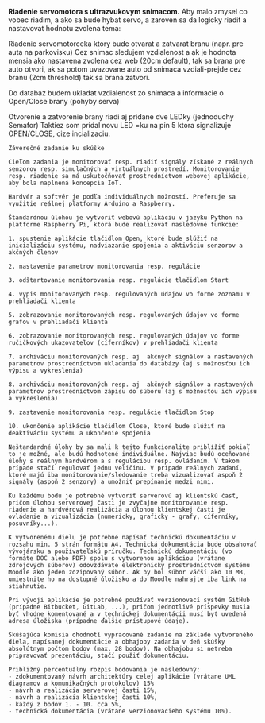 **Riadenie servomotora s ultrazvukovym snimacom.**
Aby malo zmysel co vobec riadim, a ako sa bude hybat servo, a zaroven sa da logicky riadit a nastavovat hodnotu zvolena tema:

Riadenie servomotorceka ktory bude otvarat a zatvarat branu (napr. pre auta na parkovisku)
Cez snimac sledujem vzdialenost a ak je hodnota mensia ako nastavena zvolena cez web (20cm default),
tak sa brana pre auto otvori, ak sa potom uvazovane auto od snimaca vzdiali-prejde cez branu (2cm threshold)
tak sa brana zatvori. 

Do databaz budem ukladat vzdialenost zo snimaca a informacie o Open/Close brany (pohyby serva)

Otvorenie a zatvorenie brany riadi aj pridane dve LEDky (jednoduchy Semafor)
Taktiez som pridal novu LED =ku na pin 5 ktora signalizuje OPEN/CLOSE, cize incializaciu.

~~~~~~~~~~~~~~~~~~~~~~~~~~~~~~~~~~~~~~~~~~~~~~~~~~~~~~~~~~~~~~~~~~~~~~~~~~~~~~~~~~~~~~~~~~~~~~~~~~~~~~~~~~~~~~~~~~~~~~~~~~~~~~~~~~~~~~~~~~~~~~~
Záverečné zadanie ku skúške

Cieľom zadania je monitorovať resp. riadiť signály získané z reálnych senzorov resp. simulačných a virtuálnych prostredí. Monitorovanie resp. riadenie sa má uskutočňovať prostredníctvom webovej aplikácie, aby bola naplnená koncepcia IoT.

Hardvér a softvér je podľa individuálnych možností. Preferuje sa využitie reálnej platformy Arduino a Raspberry.

Štandardnou úlohou je vytvoriť webovú aplikáciu v jazyku Python na platforme Raspberry Pi, ktorá bude realizovať nasledovné funkcie:

1. spustenie aplikácie tlačidlom Open, ktoré bude slúžiť na inicializáciu systému, nadviazanie spojenia a aktiváciu senzorov a akčných členov

2. nastavenie parametrov monitorovania resp. regulácie

3. odštartovanie monitorovania resp. regulácie tlačidlom Start

4. výpis monitorovaných resp. regulovaných údajov vo forme zoznamu v prehliadači klienta

5. zobrazovanie monitorovaných resp. regulovaných údajov vo forme grafov v prehliadači klienta

6. zobrazovanie monitorovaných resp. regulovaných údajov vo forme ručičkových ukazovateľov (cíferníkov) v prehliadači klienta

7. archiváciu monitorovaných resp. aj  akčných signálov a nastavených parametrov prostredníctvom ukladania do databázy (aj s možnosťou ich výpisu a vykreslenia)

8. archiváciu monitorovaných resp. aj  akčných signálov a nastavených parametrov prostredníctvom zápisu do súboru (aj s možnosťou ich výpisu a vykreslenia)

9. zastavenie monitorovania resp. regulácie tlačidlom Stop

10. ukončenie aplikácie tlačidlom Close, ktoré bude slúžiť na deaktiváciu systému a ukončenie spojenia

Neštandardné úlohy by sa mali k tejto funkcionalite priblížiť pokiaľ to je možné, ale budú hodnotené individuálne. Najviac budú oceňované úlohy s reálnym hardvérom a s reguláciou resp. ovládaním. V takom prípade stačí regulovať jednu veličinu. V prípade reálnych zadaní, ktoré majú iba monitorovanie/sledovanie treba vizualizovať aspoň 2 signály (aspoň 2 senzory) a umožniť prepínanie medzi nimi.

Ku každému bodu je potrebné vytvoriť serverovú aj klientskú časť, pričom úlohou serverovej časti je zvyčajne monitorovanie resp. riadenie a hardvérová realizácia a úlohou klientskej časti je ovládanie a vizualizácia (numericky, graficky - grafy, cíferníky, posuvníky...).

K vytvorenému dielu je potrebné napísať technickú dokumentáciu v rozsahu min. 5 strán formátu A4. Technická dokumentácia bude obsahovať vývojársku a používateľskú príručku. Technickú dokumentáciu (vo formáte DOC alebo PDF) spolu s vytvorenou aplikáciou (vrátane zdrojových súborov) odovzdávate elektronicky prostredníctvom systému Moodle ako jeden zozipovaný súbor. Ak by bol súbor väčší ako 10 MB, umiestnite ho na dostupné úložisko a do Moodle nahrajte iba link na stiahnutie.

Pri vývoji aplikácie je potrebné používať verzionovací systém GitHub (prípadne Bitbucket, GitLab, ...), pričom jednotlivé príspevky musia byť vhodne komentované a v technickej dokumentácii musí byť uvedená adresa úložiska (prípadne ďalšie prístupové údaje).

Skúšajúca komisia ohodnotí vypracované zadanie na základe vytvoreného diela, napísanej dokumentácie a obhajoby zadania v deň skúšky absolútnym počtom bodov (max. 28 bodov). Na obhajobu si netreba pripravovať prezentáciu, stačí použiť dokumentáciu.

Približný percentuálny rozpis bodovania je nasledovný:
- zdokumentovaný návrh architektúry celej aplikácie (vrátane UML diagramov a komunikačných protokolov) 15%
- návrh a realizácia serverovej časti 15%,
- návrh a realizácia klientskej časti 10%,
- každý z bodov 1. - 10. cca 5%,
- technická dokumentácia (vrátane verzionovacieho systému 10%).


